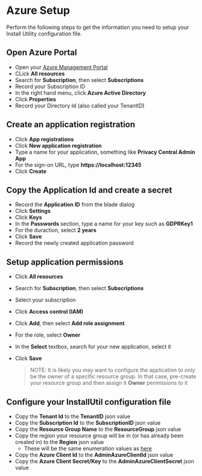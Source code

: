 # Azure Setup

Perform the following steps to get the information you need to setup your Install Utility configuration file.

## Open Azure Portal

-   Open your [Azure Management Portal](https://portal.azure.com)
-   CLick **All resources**
-   Search for **Subscription**, then select **Subscriptions**
-   Record your Subscription ID
-   In the right hand menu, click **Azure Active Directory**
-   Click **Properties**
-   Record your Directory Id (also called your TenantID)

## Create an application registration

-   Click **App registrations**
-   Click **New application registration**
-   Type a name for your application, something like **Privacy Central Admin App**
-   For the sign-on URL, type **https://localhost:12345**
-   Click **Create**

## Copy the Application Id and create a secret

-   Record the **Application ID** from the blade dialog
-   Click **Settings**
-   Click **Keys**
-   In the **Passwords** section, type a name for your key such as **GDPRKey1**
-   For the duraction, select **2 years**
-   Click **Save**
-   Record the newly created application password

## Setup application permissions

-   Click **All resources**
-   Search for **Subscription**, then select **Subscriptions**
-   Select your subscription
-   Click **Access control (IAM)**
-   Click **Add**, then select **Add role assignment**
-   For the role, select **Owner**
-   In the **Select** textbox, search for your new application, select it
-   Click **Save**

    >NOTE: It is likely you may want to configure the application to only be the owner of a specific resource group.  In that case, pre-create your resource group and then assign it **Owner** permissions to it

## Configure your InstallUtil configuration file

-   Copy the **Tenant Id** to the **TenantID** json value
-   Copy the **Subscription Id** to the **SubscriptionID** json value
-   Copy the **Resource Group Name** to the **ResourceGroup** json value
-   Copy the region your resource group will be in (or has already been created in) to the **Region** json value
    - These will be the same enumeration values as [here]()
-   Copy the **Azure Client Id** to the **AdminAzureClientId** json value
-   Copy the **Azure Client Secret/Key** to the **AdminAzureClientSecret** json value